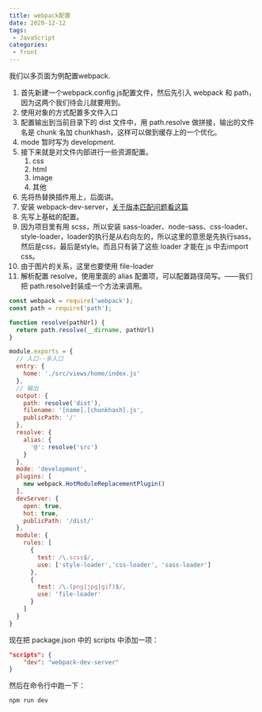 ```yaml
---
title: webpack配置
date: 2020-12-12
tags:
 - JavaScript
categories:
 - front
---
```


我们以多页面为例配置webpack.

1. 首先新建一个webpack.config.js配置文件，然后先引入 webpack 和 path，因为这两个我们待会儿就要用到。
2. 使用对象的方式配置多文件入口
3. 配置输出到当前目录下的 dist 文件中，用 path.resolve 做拼接，输出的文件名是 chunk 名加 chunkhash，这样可以做到缓存上的一个优化。
4. mode 暂时写为 development.
5. 接下来就是对文件内部进行一些资源配置。
   1. css
   2. html
   3. image
   4. 其他
6. 先将热替换插件用上，后面讲。
7. 安装 webpack-dev-server，[关于版本匹配问题看这篇](./webpack与dev)
8. 先写上基础的配置。
9. 因为项目里有用 scss，所以安装 sass-loader、node-sass、css-loader、style-loader，loader的执行是从右向左的，所以这里的意思是先执行sass，然后是css，最后是style。而且只有装了这些 loader 才能在 js 中去import css。
10. 由于图片的关系，这里也要使用 file-loader
11. 解析配置 resolve，使用里面的 alias 配置项，可以配置路径简写。——我们把 path.resolve封装成一个方法来调用。

```javascript
const webpack = require('webpack');
const path = require('path');

function resolve(pathUrl) {
  return path.resolve(__dirname, pathUrl)
}

module.exports = {
  // 入口--多入口
  entry: {
    home: './src/views/home/index.js'
  },
  // 输出
  output: {
    path: resolve('dist'),
    filename: '[name].[chunkhash].js',
    publicPath: '/'
  },
  resolve: {
    alias: {
      '@': resolve('src')
    }
  },
  mode: 'development',
  plugins: [
    new webpack.HotModuleReplacementPlugin()
  ],
  devServer: {
    open: true,
    hot: true,
    publicPath: '/dist/'
  },
  module: {
    rules: [
      {
        test: /\.scss$/,
        use: ['style-loader','css-loader', 'sass-loader']
      },
      {
        test: /\.(png|jpg|gif)$/,
        use: 'file-loader'
      }
    ]
  }
}
```

现在把 package.json 中的 scripts 中添加一项：

```json
"scripts": {
    "dev": "webpack-dev-server"
}
```

然后在命令行中跑一下：

```sh
npm run dev
```

